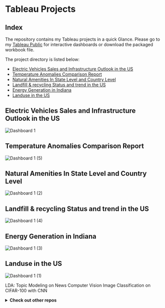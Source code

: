 # Tableau Projects

## Index
The repository contains my Tableau projects in a quick Glance. Please go to my [Tableau Public](https://public.tableau.com/app/profile/jiashang.liu) for interactive dashboards or download the packaged workbook file. 

The project directory is listed below:
- [Electric Vehicles Sales and Infrastructure Outlook in the US](https://public.tableau.com/app/profile/jiashang.liu/viz/ElectricVehiclesSalesadInfrastructureoutlookintheUS/Dashboard1)
- [Temperature Anomalies Comparison Report](https://public.tableau.com/app/profile/jiashang.liu/viz/Book1_15803507890450/Dashboard1)
- [Natural Amenities In State Level and Country Level](https://public.tableau.com/app/profile/jiashang.liu/viz/project4_15845684005950/Dashboard1)
- [Landfill & recycling Status and trend in the US](https://public.tableau.com/app/profile/jiashang.liu/viz/LandfillrecyclingStatusandtrendintheUS/Dashboard1)
- [Energy Generation in Indiana](https://public.tableau.com/app/profile/jiashang.liu/viz/project3_15825978098480/Dashboard1)
- [Landuse in the US](https://public.tableau.com/app/profile/jiashang.liu/viz/project5LanduseintheUS/Dashboard1)

## Electric Vehicles Sales and Infrastructure Outlook in the US
![Dashboard 1](https://user-images.githubusercontent.com/77212888/126910994-7ea69d43-3af2-4c08-a106-551177e1495d.png)

## Temperature Anomalies Comparison Report
![Dashboard 1 (5)](https://user-images.githubusercontent.com/77212888/126911066-39eb3cc4-cc1c-461e-bb1a-b44046cf38a1.png)

## Natural Amenities In State Level and Country Level
![Dashboard 1 (2)](https://user-images.githubusercontent.com/77212888/126911161-d8e8f778-f18c-42f7-80bd-f664b0c98ed5.png)

## Landfill & recycling Status and trend in the US
![Dashboard 1 (4)](https://user-images.githubusercontent.com/77212888/126911205-6d98280d-5d8c-4e08-91cb-59930557f6b9.png)

## Energy Generation in Indiana
![Dashboard 1 (3)](https://user-images.githubusercontent.com/77212888/126911216-e76a5510-5cd7-406c-a74c-d510d49c1daa.png)

## Landuse in the US
![Dashboard 1 (1)](https://user-images.githubusercontent.com/77212888/126911023-946cfe88-8a6c-4cdc-9c04-2eb0acae8ef5.png)

LDA: Topic Modeling on News
Computer Vision
Image Classification on CIFAR-100 with CNN


<details><summary><strong>Check out other repos</strong></summary> 
<br>

  - [Data Science](https://github.com/jiashangliu30/Data-Science)
  - [Product Analysis](https://github.com/jiashangliu30/Product-Analysis)


</details>
